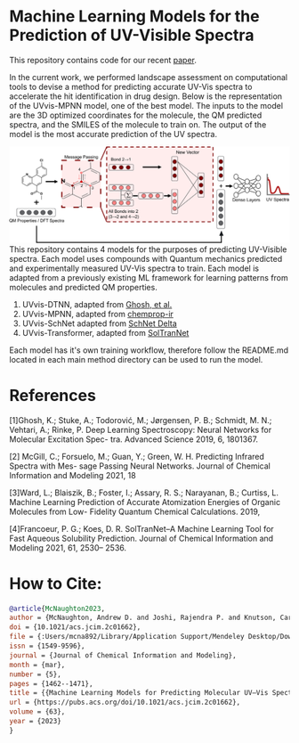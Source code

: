 # Machine Learning Models for the Prediction of UV-Visible Spectra

This repository contains code for our recent [paper](https://doi.org/10.1021/acs.jcim.2c01662).

In the current work, we performed landscape assessment on computational tools to devise a method for predicting accurate UV-Vis spectra to accelerate the hit identification in drug design. Below is the representation of the UVvis-MPNN model, one of the best model. The inputs to the model are the 3D optimized coordinates for the molecule, the QM predicted spectra, and the SMILES of the molecule to train on. The output of the model is the most accurate prediction of the UV spectra.

![image-1.png](./image-1.png)
This repository contains 4 models for the purposes of predicting UV-Visible spectra. Each model uses compounds with Quantum mechanics predicted and experimentally measured UV-Vis spectra to train. Each model is adapted from a previously existing ML framework for learning patterns from molecules and predicted QM properties.

1. UVvis-DTNN, adapted from [Ghosh, et al.](https://doi.org/10.1002/advs.201801367)
2. UVvis-MPNN, adapted from [chemprop-ir](https://github.com/gfm-collab/chemprop-IR)
3. UVvis-SchNet adapted from [SchNet Delta](https://github.com/globus-labs/g4mp2-atomization-energy)
4. UVvis-Transformer, adapted from [SolTranNet](https://github.com/gnina/SolTranNet)

Each model has it's own training workflow, therefore follow the README.md located in each main method directory can be used to run the model. 

# References

[1]Ghosh, K.; Stuke, A.; Todorović, M.; Jørgensen, P. B.; Schmidt, M. N.; Vehtari, A.;
Rinke, P. Deep Learning Spectroscopy: Neural Networks for Molecular Excitation Spec-
tra. Advanced Science 2019, 6, 1801367.

[2] McGill, C.; Forsuelo, M.; Guan, Y.; Green, W. H. Predicting Infrared Spectra with Mes-
sage Passing Neural Networks. Journal of Chemical Information and Modeling 2021,
18

[3]Ward, L.; Blaiszik, B.; Foster, I.; Assary, R. S.; Narayanan, B.; Curtiss, L. Machine
Learning Prediction of Accurate Atomization Energies of Organic Molecules from Low-
Fidelity Quantum Chemical Calculations. 2019,

[4]Francoeur, P. G.; Koes, D. R. SolTranNet–A Machine Learning Tool for Fast Aqueous
Solubility Prediction. Journal of Chemical Information and Modeling 2021, 61, 2530–
2536.

# How to Cite:

```bibtex
@article{McNaughton2023,
author = {McNaughton, Andrew D. and Joshi, Rajendra P. and Knutson, Carter R. and Fnu, Anubhav and Luebke, Kevin J. and Malerich, Jeremiah P. and Madrid, Peter B. and Kumar, Neeraj},
doi = {10.1021/acs.jcim.2c01662},
file = {:Users/mcna892/Library/Application Support/Mendeley Desktop/Downloaded/McNaughton et al. - 2023 - Machine Learning Models for Predicting Molecular UV–Vis Spectra with Quantum Mechanical Properties.pdf:pdf},
issn = {1549-9596},
journal = {Journal of Chemical Information and Modeling},
month = {mar},
number = {5},
pages = {1462--1471},
title = {{Machine Learning Models for Predicting Molecular UV–Vis Spectra with Quantum Mechanical Properties}},
url = {https://pubs.acs.org/doi/10.1021/acs.jcim.2c01662},
volume = {63},
year = {2023}
}
```
